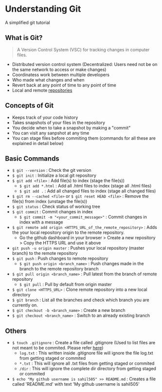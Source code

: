 # Understanding Git

A simplified git tutorial

## What is Git?

> A Version Control System (VSC) for tracking changes in computer files.

- Distributed version control system (Decentralized: Users need not be on the same network to access or make changes)
- Coordinatess work between multiple developers
- Who made what changes and when
- Revert back at any point of time to any point of time
- Local and remote [repositories](https://www.google.com/search?q=repository+meaning&oq=repository+&aqs=chrome.2.69i57j0l2j69i60j69i61l2.3466j0j1&sourceid=chrome&ie=UTF-8)

## Concepts of Git

- Keeps track of your code history
- Takes snapshots of your files in the repository
- You decide when to take a snapshot by making a "commit"
- You can visit any sanpshot at any time
- You can stage files before commiting them (commands for all these are explained in detail below)

## Basic Commands

- `$ git --version` : Check the git version
- `$ git init` : Initialize a local git repository
- `$ git add <file>` : Add file(s) to index (stage the file(s))
  - `$ git add *.html` : Add all .html files to index (stage all .html files)
  - `$ git add .` : Add all changed files to index (stage all changed files)
- `$ git rm --cached <file>` or `$ git reset HEAD <file>` : Remove the file(s) from index (unstage the file(s))
- `$ git status` : Check status of working tree
- `$ git commit` : Commit changes in index
  - `$ git commit -m "<your_commit_message>"` : Commit changes in index with a message
- `$ git remote add origin <HTTPS_URL_of_the_remote_repository>` : Adds the your local repository origin to the remote repository.
  - Go the github dashboard in your browser > Create a new repository > Copy the HTTPS URL and use it above
- `git push -u origin master` : Pushes your local repository (master branch) to the remote repository
- `$ git push` : Push changes to remote repository
  - `$ git push origin <branch_name>` : Push changes made in the branch to the remote repository branch
- `$ git pull origin <branch_name>` : Pull latest from the branch of remote repository
  - `$ git pull` : Pull by default from origin master
- `$ git clone <HTTPS_URL>` : Clone remote repository into a new local directory
- `$ git branch` : List all the branches and check which branch you are currently on.
- `$ git checkout -b <branch_name>` : Create a new branch
- `$ git checkout <branch_name>` : Switch to an already existing branch

## Others

- `$ touch .gitignore` : Create a file called .gitignore (Used to list files are not meant to be commited. Please refer [here](https://github.com/sahil505/understanding_git/blob/master/.gitignore))
  - `log.txt` : This written inside .gitignore file will ignore the file log.txt from getting staged or commited
  - `*.txt` : This will ignore all .txt files from getting staged or commited
  - `/dir` : This will ignore the complete dir directory from getting staged or commited
- `$ echo "My github username is sahil505" >> README.md` : Creates a file called 'README.md' with text 'My github username is sahil505'
